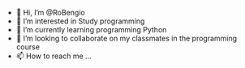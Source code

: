 - 👋 Hi, I’m @RoBengio
- 👀 I’m interested in  Study programming
- 🌱 I’m currently learning programming Python 
- 💞️ I’m looking to collaborate on my classmates in the programming course
- 📫 How to reach me ...

<!---
RoBengio/RoBengio is a ✨ special ✨ repository because its `README.md` (this file) appears on your GitHub profile.
You can click the Preview link to take a look at your changes.
--->

